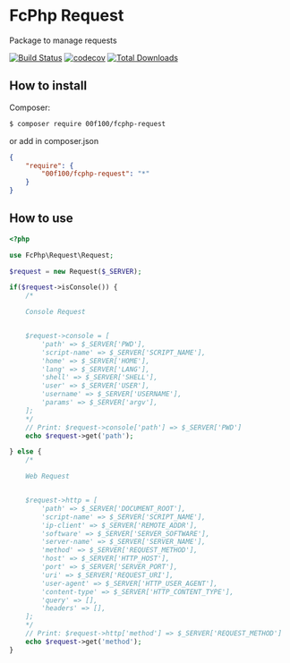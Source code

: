 # FcPhp Request

Package to manage requests

[![Build Status](https://travis-ci.org/00F100/fcphp-request.svg?branch=master)](https://travis-ci.org/00F100/fcphp-request) [![codecov](https://codecov.io/gh/00F100/fcphp-request/branch/master/graph/badge.svg)](https://codecov.io/gh/00F100/fcphp-request) [![Total Downloads](https://poser.pugx.org/00F100/fcphp-request/downloads)](https://packagist.org/packages/00F100/fcphp-request)

## How to install

Composer:

```sh
$ composer require 00f100/fcphp-request
```

or add in composer.json

```json
{
	"require": {
		"00f100/fcphp-request": "*"
	}
}
```

## How to use

```php
<?php

use FcPhp\Request\Request;

$request = new Request($_SERVER);

if($request->isConsole()) {
	/*

	Console Request


	$request->console = [
		'path' => $_SERVER['PWD'],
		'script-name' => $_SERVER['SCRIPT_NAME'],
		'home' => $_SERVER['HOME'],
		'lang' => $_SERVER['LANG'],
		'shell' => $_SERVER['SHELL'],
		'user' => $_SERVER['USER'],
		'username' => $_SERVER['USERNAME'],
		'params' => $_SERVER['argv'],
	];
	*/
	// Print: $request->console['path'] => $_SERVER['PWD']
	echo $request->get('path');

} else {
	/*

	Web Request


	$request->http = [
		'path' => $_SERVER['DOCUMENT_ROOT'],
		'script-name' => $_SERVER['SCRIPT_NAME'],
		'ip-client' => $_SERVER['REMOTE_ADDR'],
		'software' => $_SERVER['SERVER_SOFTWARE'],
		'server-name' => $_SERVER['SERVER_NAME'],
		'method' => $_SERVER['REQUEST_METHOD'],
		'host' => $_SERVER['HTTP_HOST'],
		'port' => $_SERVER['SERVER_PORT'],
		'uri' => $_SERVER['REQUEST_URI'],
		'user-agent' => $_SERVER['HTTP_USER_AGENT'],
		'content-type' => $_SERVER['HTTP_CONTENT_TYPE'],
		'query' => [],
		'headers' => [],
	];
	*/
	// Print: $request->http['method'] => $_SERVER['REQUEST_METHOD']
	echo $request->get('method');
}
```